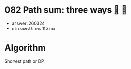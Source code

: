 082 Path sum: three ways [:link:](http://projecteuler.net/problem=82)  :thought_balloon:
========================

- answer: 260324 
- min used time: 115 ms

Algorithm
=========

Shortest path or DP.

